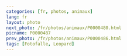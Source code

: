 ```yaml
---
categories: [fr, photos, animaux]
lang: fr
layout: photo
next_photo: /fr/photos/animaux/P0000480.html
picname: P0000487
prev_photo: /fr/photos/animaux/P0000486.html
tags: [Fotofalle, Leopard]
---
```


